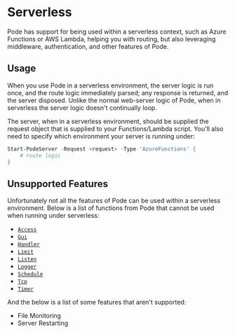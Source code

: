 # Serverless

Pode has support for being used within a serverless context, such as Azure Functions or AWS Lambda, helping you with routing, but also leveraging middleware, authentication, and other features of Pode.

## Usage

When you use Pode in a serverless environment, the server logic is run once, and the route logic immediately parsed; any response is returned, and the server disposed. Unlike the normal web-server logic of Pode, when in serverless the server logic doesn't continually loop.

The server, when in a serverless environment, should be supplied the request object that is supplied to your Functions/Lambda script. You'll also need to specify which environment your server is running under:

```powershell
Start-PodeServer -Request <request> -Type 'AzureFunctions' {
    # route logic
}
```

## Unsupported Features

Unfortunately not all the features of Pode can be used within a serverless environment. Below is a list of functions from Pode that cannot be used when running under serverless:

* [`Access`](../../../Functions/Middleware/Access)
* [`Gui`](../../../Functions/Core/Gui)
* [`Handler`](../../../Functions/Core/Handler)
* [`Limit`](../../../Functions/Middleware/Limit)
* [`Listen`](../../../Functions/Core/Listen)
* [`Logger`](../../../Functions/Core/Logger)
* [`Schedule`](../../../Functions/Core/Schedule)
* [`Tcp`](../../../Functions/Utility/Tcp)
* [`Timer`](../../../Functions/Core/Timer)

And the below is a list of some features that aren't supported:

* File Monitoring
* Server Restarting